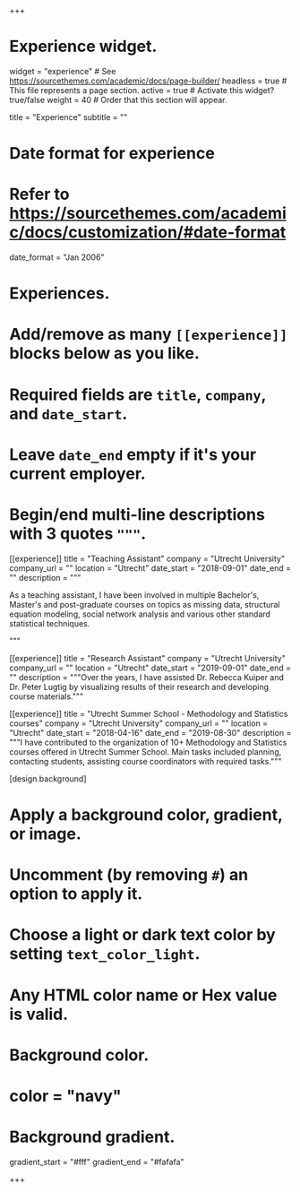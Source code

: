 +++
# Experience widget.
widget = "experience"  # See https://sourcethemes.com/academic/docs/page-builder/
headless = true  # This file represents a page section.
active = true  # Activate this widget? true/false
weight = 40  # Order that this section will appear.

title = "Experience"
subtitle = ""

# Date format for experience
#   Refer to https://sourcethemes.com/academic/docs/customization/#date-format
date_format = "Jan 2006"

# Experiences.
#   Add/remove as many `[[experience]]` blocks below as you like.
#   Required fields are `title`, `company`, and `date_start`.
#   Leave `date_end` empty if it's your current employer.
#   Begin/end multi-line descriptions with 3 quotes `"""`.
[[experience]]
  title = "Teaching Assistant"
  company = "Utrecht University"
  company_url = ""
  location = "Utrecht"
  date_start = "2018-09-01"
  date_end = ""
  description = """
  
  As a teaching assistant, I have been involved in multiple Bachelor's, Master's and post-graduate courses on topics as missing data, structural equation modeling, social network analysis and various other standard statistical techniques.
  
  """

[[experience]]
  title = "Research Assistant"
  company = "Utrecht University"
  company_url = ""
  location = "Utrecht"
  date_start = "2019-09-01"
  date_end = ""
  description = """Over the years, I have assisted Dr. Rebecca Kuiper and Dr. Peter Lugtig by visualizing results of their research and developing course materials."""
  
[[experience]]
  title = "Utrecht Summer School - Methodology and Statistics courses"
  company = "Utrecht University"
  company_url = ""
  location = "Utrecht"
  date_start = "2018-04-16"
  date_end = "2019-08-30"
  description = """I have contributed to the organization of 10+ Methodology and Statistics courses offered in Utrecht Summer School. Main tasks included planning, contacting students, assisting course coordinators with required tasks."""
  
[design.background]
  # Apply a background color, gradient, or image.
  #   Uncomment (by removing `#`) an option to apply it.
  #   Choose a light or dark text color by setting `text_color_light`.
  #   Any HTML color name or Hex value is valid.

  # Background color.
  # color = "navy"
  
  # Background gradient.
  gradient_start = "#fff"
  gradient_end = "#fafafa"

+++
